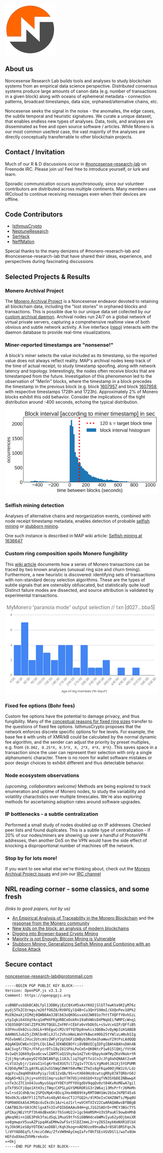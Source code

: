 ![low_quality_rough_logo_small.png](low_quality_rough_logo_small.png)

## About us
Noncesense Research Lab builds tools and analyses to study blockchain systems from an empirical data science perspective. Distributed consensus systems produce large amounts of canon data (e.g. number of transactions in a given block) along with oceans of ephemeral metadata - connection patterns, broadcast timestamps, data size, orphaned/alternative chains, etc. 

Noncesense seeks the signal in the noise - the anomalies, the edge cases, the subtle temporal and heuristic signatures. We curate a unique dataset, that enables endless new types of analyses. Data, tools, and analyses are disseminated as free and open source software / articles. While Monero is our most common use/test case, the vast majority of the analyses are directly conceptually transferrable to other blockchain projects.

## Contact / Invitation  
Much of our R & D discussions occur in [#noncesense-research-lab](https://www.irccloud.com/invite?channel=%23noncesense-research-lab&hostname=chat.freenode.net&port=6697&ssl=1) on Freenode IRC. Please join us! Feel free to introduce yourself, or lurk and learn.

Sporadic communication occurs asynchronously, since our volunteer contributors are distributed across multiple continents. Many members use IRCcloud to continue receiving messages even when their devices are offline. 

## Code Contributors 
-  [IsthmusCrypto](https://github.com/mitchellpkt)
-  [NeptuneResearch](https://github.com/neptuneresearch)
-  [SerHack](https://github.com/serhack)
-  [NeffMallon](https://github.com/neffmallon)

Special thanks to the many denizens of #monero-reserach-lab and #noncesense-research-lab that have shared their ideas, experience, and perspectives during fascinating discussions


## Selected Projects & Results
### Monero Archival Project 
The [Monero Archival Project](https://github.com/mitchellpkt/monero_archival_project) is a Noncesense endeavor devoted to retaining all blockchain data, including the "lost stories" in orphaned blocks and transactions. This is possible due to our unique data set collected by our [custom archival daemon](https://github.com/neptuneresearch/monerod-archive). Archival nodes run 24/7 on a global network of virtual private servers, capturing a comprehensive realtime view of both obvious and subtle network activity. A live interface ([repo](https://github.com/neptuneresearch/monero-archive-monitor)) interacts with the daemon database to provide real-time visualizations.

###  Miner-reported timestamps are "nonsense!"
A block's miner selects the value included as its timestamp, so the reported value does not always reflect reality. MAP's archival nodes keep track of the time of actual receipt, to study timestamp spoofing, along with network latency and topology. Interestingly, the nodes often receive blocks that are timestamped from the future. Investigation of this phenomenon led to the observation of "Merlin" blocks, where the timestamp in a block precedes the timestamp in the previous block (e.g. block [1607957](https://moneroexplorer.com/search?value=1607957) and block [1607958](https://moneroexplorer.com/search?value=1607958), with respective timestamps 1728h and 1723h). Approximately 2% of Monero blocks exhibit this odd behavior. Consider the implications of the tight distribution around -400 seconds, echoing the typical distribution.

![image.png](/images/merlin_blocks.png)

### Selfish mining detection
Analyses of alternative chains and reorganization events, combined with node receipt timestamp metadata, enables detection of probable [selfish mining](https://arxiv.org/abs/1311.0243) or [stubborn mining](https://eprint.iacr.org/2015/796.pdf).

One such instance is described in MAP wiki article: [Selfish mining at 1636647](https://github.com/Mitchellpkt/monero_archival_project/wiki/Selfish-mining-at-1636647) 

### Custom ring composition spoils Monero fungibility
This [wiki article](https://github.com/Mitchellpkt/monero_archival_project/wiki/Custom-ring-composition-spoils-Monero-fungibility) documents how a series of Monero transactions can be traced by two known analyses (unusual ring size and churn timing). Furthermore, a new heuristic is discovered: identifying sets of transactions with non-standard decoy selection algorithms. These are the types of subtle signals that are ostensibly obfuscated, but statistically quite loud! Distinct failure modes are dissected, and source attribution is validated by experimental transactions.

![image.png](images/MyMonero_TEST_41_ring_member.png)

### Fixed fee options (Bohr fees)
Custom fee options have the potential to damage privacy, and thus fungibility. Many of the [conceptual reasons for fixed ring sizes](https://github.com/monero-project/monero/issues/4229#issuecomment-415139034) transfer to the questions of fixed fee options. IsthmusCrypto proposes that the network enforces discrete specific options for fee levels. For example, the base fee `B` with units of XMR/kB could be calculated by the normal dynamic fee algorithm, and the sender can adjust the priority by preset multiples, e.g. from `{0.002, 0.25*X, 0.5*X, X, 2*X, 4*X, 8*X}`. This saves space in a transaction since the user can represent their selection with only a single alphanumeric character. There is no room for wallet software mistakes or poor design choices to exhibit different and thus detectable behavior.

### Node ecosystem observations 
*(upcoming, collaborators welcome)* Methods are being explored to track enumeration and uptime of Monero nodes, to study the variability and volatility charactistics over multiple timescales. We're also exploring methods for ascertaining adoption rates around software upgrades.

### IP bottlenecks - a subtle centralization 
Performed a small study of nodes doubled up on IP addresses. Checked peer lists and found duplicates. This is a subtle type of centralization - if 20% of our nodes/miners are showing up over a handful of ProtonVPN addresses, then another DoS on the VPN would have the side effect of knocking a disproportional number of machines off the network.	

### Stop by for lots more!
If you want to see what else we're thinking about, check out the [Monero Archival Project issues](https://github.com/Mitchellpkt/monero_archival_project/issues) and join our [IRC channel](https://www.irccloud.com/invite?channel=%23noncesense-research-lab&hostname=chat.freenode.net&port=6697&ssl=1)

## NRL reading corner - some classics, and some fresh
*(links to good papers, not by us)*
-  [An Empirical Analysis of Traceability in the Monero Blockchain](https://arxiv.org/pdf/1704.04299.pdf) and the [response from the Monero community](https://getmonero.org/2018/03/29/response-to-an-empirical-analysis-of-traceability.html)
-  [New kids on the block: an analysis of modern blockchains](https://allquantor.at/blockchainbib/pdf/anderson2016new.pdf)
-  [Digging into Browser-based Crypto Mining](https://arxiv.org/pdf/1808.00811.pdf)
-  [Majority is not Enough: Bitcoin Mining is Vulnerable](https://arxiv.org/abs/1311.0243)
-  [Stubborn Mining: Generalizing Selfish Mining and Combining with an Eclipse Attack](https://eprint.iacr.org/2015/796.pdf)

## Secure contact

[noncesense-research-lab@protonmail.com](mailto:noncesense-research-lab@protonmail.com)

```
-----BEGIN PGP PUBLIC KEY BLOCK-----
Version: OpenPGP.js v3.1.2
Comment: https://openpgpjs.org

xsBNBFusbQkBCADLfpl13DBKyjEzC0XxM5xAxYKH2jSlGT7ewKVa9KIyM76z
pydj5TkZCOrmgs/m26ffOOZ8/RV0FEylQ4B+Cu3QnYS90mI/XXQnPev18Pk2
MsEN2maXjXIMdj0QWB8Am3JBlb63oQKOGsvaXdJW891o7httTXQFfY0vhSiL
ytpIqki64XXqYAcq1mPHXFRgURBCeOokRn19aRVWUsD4PNqbEifWMPIcWnq1
V3EO58QFCO4lZIP9JRVTQGELZnFRFrCEbFa9vVbDb5L+sSuVcxGIP/QFfiB5
U3FHxvEk02sicbGLk+9hEguCcM2c9fYQ7Dp8nwhis3Q6BwJvQyWp3iH1ABEB
AAHNUSJub25jZXNlbnNlLXJlc2VhcmNoLWxhYkBwcm90b25tYWlsLmNvbSIg
PG5vbmNlc2Vuc2UtcmVzZWFyY2gtbGFiQHByb3Rvbm1haWwuY29tPsLAdQQQ
AQgAKQUCW6xtCQYLCQcIAwIJEKWDEBOfci8VBBUICgIDFgIBAhkBAhsDAh4B
AACSvgf/TR2+/FhFyzrDTsI8yI61SPkLPoCm5+QK0NtcP1w815lQHj/YVt6K
9v1wQt1Q669yQxa8cvwlZAMTCoQ1Shykw1mZ7xKrQbpykoWfWyZKoVNak+tR
ZjEj9qruKvpeyOIYDZWIANfgL118JLliq7GgFtTo1CnJcJFgOahQNAAt2veR
+LVlUJybjr/1aVaI1nlgKr9xEXUSTcl72g1v77CO/LYgMo0tJA1Xj5YGPUMR
KJQh0yMAT2LgAtRLqG3uSS5WgC0WKY60vMW/ZTmIs8gFKqa00OjRWJzX/Ldz
oqpYcuZmqHOh8XoPyiy/lUE12xQb/9S+vtX669Hz8cwtsgRRy87ATQRbrG0J
AQgA5+NJijhjy+oXtO1Cmqrui8oY7H7USjnh6SbO+XzgfVN35XbDEINBwwpX
cnTe3cZ7C1nO4JuvNyuSGqaYYOEYzPFYOVgdbV9qqQv0zt04KvRoMEwA7gil
pTkf9SCFjQqe1XtH3sjTWqcCXPSLpGYSM6ROR1G3r2W6aj13MsPrfrJ6MoMn
twl+sd1CdhB/mc2SPQsMpK+8OcqJHx4HB89tkyRMTOWH1Wv2bSeJkPBT45s6
9OxOk3LsBAfFl11TUTu4s48yNt4osCTJJfGQ2n/4lM3eIxCkHZ8WTs/Mpq0U
FGM9A0EkAS4JMSQcduIkcOc1Az+Le21rl+wVCHTXIV22CwARAQABwsBfBBgB
CAATBQJbrG0JCRClgxATn3IvFQIbDAAAu94H+gLJ1G2SADrD+YMCY3BGcTYS
pPZAajNEzYtP73h46dBxm5Kr7hSsHU2J+1gc94mMSM+U3V3PauKl9ow8nMhB
gNeq98i+n1QE3Pdk3faLdSqL1MuaS9tfnSi6BNHdcebWMvIyu62ydOjbmiXR
se8gmwpxV5uuAZPipq4KaEMHw2wFSxtSlDZJmmL2r+yZ65ImykKmNXR1OlbX
VyJOk9KieS8pYOTEW/aoD8Bl/Kqh3kog+nAD9Ozo99naBw3r8S8l0RSFqnJk
l/dYYAD8EqfLf/mczCdWu/ZfxVW9HAyCmqIafvf0hTSEsVGVDSl1/waTx8Um
HEFdx8XmoZVhMkrekxU=
=+Okj
-----END PGP PUBLIC KEY BLOCK-----
```
